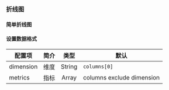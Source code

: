 
### 折线图

#### 简单折线图

<Chart name="en_line_simple" />

#### 设置数据格式

<Chart name="en_line_data_type" />

| 配置项 | 简介 | 类型 | 默认 |
| ----- | --- |:----:| --- |
| dimension | 维度 | String | `columns[0]` |
| metrics | 指标 | Array | columns exclude dimension |


<script>
en_line_simple = {
  code: `
    <template>
      <ve-line :data="chartData" :settings="chartSettings"></ve-line>
    </template>
    <script>
    export default {
      data () {
        this.chartSettings = {}
        return {
          chartData: {
            columns: ['日期', '访问用户', '下单用户', '下单率'],
            rows: [
              { '日期': '1/1', '访问用户': 1393, '下单用户': 1093, '下单率': 0.32 },
              { '日期': '1/2', '访问用户': 3530, '下单用户': 3230, '下单率': 0.26 },
              { '日期': '1/3', '访问用户': 2923, '下单用户': 2623, '下单率': 0.76 },
              { '日期': '1/4', '访问用户': 1723, '下单用户': 1423, '下单率': 0.49 },
              { '日期': '1/5', '访问用户': 3792, '下单用户': 3492, '下单率': 0.323 },
              { '日期': '1/6', '访问用户': 4593, '下单用户': 4293, '下单率': 0.78 }
            ]
          }
        }
      }
    }
    <\/script>
  `
},
en_line_data_type = {
  code: `
    <template>
      <ve-line :data="chartData" :settings="chartSettings"></ve-line>
    </template>
    <script>
    export default {
      data () {
        this.chartSettings = {
          yAxisType: ['0.[0]a']
        }
        return {
          chartData: {
            columns: ['日期', '访问用户', '下单用户', '下单率'],
            rows: [
              { '日期': '1/1', '访问用户': 1393, '下单用户': 1093, '下单率': 0.32 },
              { '日期': '1/2', '访问用户': 3530, '下单用户': 3230, '下单率': 0.26 },
              { '日期': '1/3', '访问用户': 2923, '下单用户': 2623, '下单率': 0.76 },
              { '日期': '1/4', '访问用户': 1723, '下单用户': 1423, '下单率': 0.49 },
              { '日期': '1/5', '访问用户': 3792, '下单用户': 3492, '下单率': 0.323 },
              { '日期': '1/6', '访问用户': 4593, '下单用户': 4293, '下单率': 0.78 }
            ]
          }
        }
      }
    }
    <\/script>
  `
}

</script>


